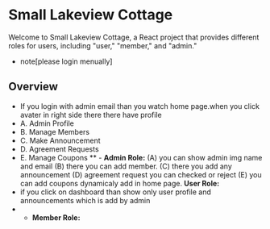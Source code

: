 # Small Lakeview Cottage

Welcome to Small Lakeview Cottage, a React project that provides different roles for users, including "user," "member," and "admin."
* note[please login menually]
## Overview
  - If you login with admin email than you watch home page.when you click avater in right side there there have profile 
  - A. Admin Profile
  - B. Manage Members
  - C. Make Announcement
  - D. Agreement Requests
  - E. Manage Coupons
  ** - **Admin Role:**
  (A) you can show admin img name and email
  (B) there you can add member.
  (C) there you add any announcement
  (D) agreement request you can checked or reject
  (E) you can add coupons dynamicaly add in home page.
  **User Role:**
  - if you click on dashboard than show only user profile and announcements which is add by admin
  - - **Member Role:**

